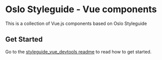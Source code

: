 # Oslo Styleguide - Vue components

This is a collection of Vue.js components based on Oslo Styleguide

## Get Started

Go to the [styleguide_vue_devtools readme](https://github.com/oslokommune/styleguide_vue_devtools/tree/develop#styleguide-vue-devtools) to read how to get started.
